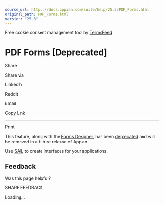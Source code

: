 ```yaml
---
source_url: https://docs.appian.com/suite/help/25.3/PDF_Forms.html
original_path: PDF_Forms.html
version: "25.3"
---
```


Free cookie consent management tool by [TermsFeed](https://www.termsfeed.com/)

# PDF Forms \[Deprecated\]

Share

Share via

LinkedIn

Reddit

Email

Copy Link

* * *

Print

This feature, along with the [Forms Designer](Forms_Designer.html), has been [deprecated](Deprecated_Features.html) and will be removed in a future release of Appian.

Use [SAIL](SAIL_Design.html) to create interfaces for your applications.

## Feedback

Was this page helpful?

SHARE FEEDBACK

Loading...